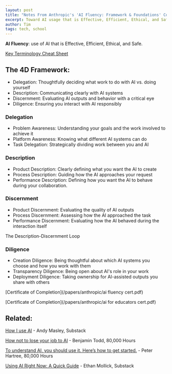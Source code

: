 ```yaml
---
layout: post
title: "Notes From Anthropic's 'AI Fluency: Framework & Foundations' Course"
excerpt: Toward AI usage that is Effective, Efficient, Ethical, and Safe.
author: Tim 
tags: tech, school
---
```


**AI Fluency**: use of AI that is Effective, Efficient, Ethical, and Safe.

[Key Terminology Cheat Sheet](/papers/anthropic/AI_Fluency_vocabulary_cheat_sheet.pdf) 

## The 4D Framework:
* Delegation: Thoughtfully deciding what work to do with AI vs. doing yourself
* Description: Communicating clearly with AI systems
* Discernment: Evaluating AI outputs and behavior with a critical eye
* Diligence: Ensuring you interact with AI responsibly

### Delegation
* Problem Awareness: Understanding your goals and the work involved to achieve it
* Platform Awareness: Knowing what different AI systems can do
* Task Delegation: Strategically dividing work between you and AI

### Description
* Product Description: Clearly defining what you want the AI to create
* Process Description: Guiding how the AI approaches your request
* Performance Description: Defining how you want the AI to behave during your collaboration.

### Discernment
* Product Discernment: Evaluating the quality of AI outputs
* Process Discernment: Assessing how the AI approached the task
* Performance Discernment: Evaluating how the AI behaved during the interaction itself

The Description-Discernment Loop

### Diligence
* Creation Diligence: Being thoughtful about which AI systems you choose and how you work with them
* Transparency Diligence: Being open about AI's role in your work
* Deployment Diligence: Taking ownership for AI-assisted outputs you share with others

[Certificate of Completion](/papers/anthropic/ai fluency cert.pdf)

[Certificate of Completion](/papers/anthropic/ai for educators cert.pdf)

## Related:

[How I use AI](https://andymasley.substack.com/p/how-i-use-ai) - Andy Masley, Substack 

[How not to lose your job to AI](https://80000hours.org/agi/guide/skills-ai-makes-valuable/) - Benjamin Todd, 80,000 Hours

[To understand AI, you should use it. Here’s how to get started.](https://80000hours.org/2025/04/to-understand-ai-you-should-use-it-heres-how-to-get-started/) - Peter Hartree, 80,000 Hours

[Using AI Right Now: A Quick Guide](https://www.oneusefulthing.org/p/using-ai-right-now-a-quick-guide) - Ethan Mollick, Substack
